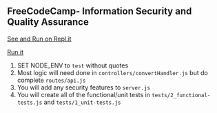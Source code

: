 ## **FreeCodeCamp**- Information Security and Quality Assurance

[See and Run on Repl.it](https://repl.it/@mennovanbalen/metric-imp-converter)

[Run it](https://metric-imp-converter.mennovanbalen.repl.co)

1. SET NODE_ENV to `test` without quotes
2. Most logic will need done in `controllers/convertHandler.js` but do complete `routes/api.js`
3. You will add any security features to `server.js`
4. You will create all of the functional/unit tests in `tests/2_functional-tests.js` and `tests/1_unit-tests.js`
